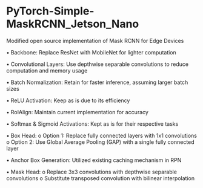 # PyTorch-Simple-MaskRCNN_Jetson_Nano
Modified open source implementation of Mask RCNN for Edge Devices

•	Backbone: Replace ResNet with MobileNet for lighter computation

•	Convolutional Layers: Use depthwise separable convolutions to reduce computation and memory usage

•	Batch Normalization: Retain for faster inference, assuming larger batch sizes

•	ReLU Activation: Keep as is due to its efficiency

•	RoIAlign: Maintain current implementation for accuracy

•	Softmax & Sigmoid Activations: Kept as is for their respective tasks

•	Box Head: 
    o	Option 1: Replace fully connected layers with 1x1 convolutions
    o	Option 2: Use Global Average Pooling (GAP) with a single fully connected layer
    
•	Anchor Box Generation: Utilized existing caching mechanism in RPN

•	Mask Head: 
    o	Replace 3x3 convolutions with depthwise separable convolutions
    o	Substitute transposed convolution with bilinear interpolation


